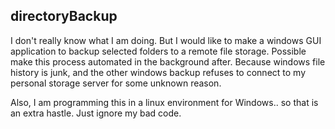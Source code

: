 ## directoryBackup

I don't really know what I am doing. But I would like to make a windows GUI application to backup selected folders to a remote file storage.
Possible make this process automated in the background after. Because windows file history is junk, and the other windows backup refuses to 
connect to my personal storage server for some unknown reason.

Also, I am programming this in a linux environment for Windows.. so that is an extra hastle. Just ignore my bad code.